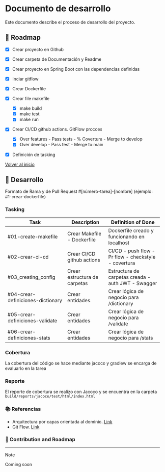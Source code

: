 # Documento de desarrollo

Este documento describe el proceso de desarrollo del proyecto.

## 📖 Roadmap

- [x] Crear proyecto en Github
- [x] Crear carpeta de Documentación y Readme
- [x] Crear proyecto en Spring Boot con las dependencias definidas
- [x] Inciar gitflow
- [x] Crear Dockerfile
- [x] Crear file makefile
  - [x] make build
  - [x] make test
  - [x] make run
- [x] Crear CI/CD github actions. GitFlow procces
  - [x] Over features - Pass tests - % Covertura - Merge to develop
  - [x] Over develop - Pass test - Merge to main
- [x] Definición de tasking


[Volver al inicio](/README.md)

## 🚀 Desarrollo

Formato de Rama y de  Pull Request #[número-tarea]-[nombre] (ejemplo: #1-crear-dockerfile)

### Tasking

| Task | Description | Definition of Done |
| ---- | ----------- | ------------------- |
| #01-create-makefile| Crear Makefile - Dockerfile | Dockerfile creado y funcionando en localhost |
| #02-crear-ci-cd | Crear CI/CD github actions | CI/CD - push flow - Pr flow - checkstyle - covertura |
| #03_creating_config | Crear estructura de carpetas | Estructura de carpetas creada - auth JWT - Swagger |
| #04-crear-definiciones-dictionary | Crear entidades | Crear lógica de negocio para /dictionary |
| #05-crear-definiciones-validate | Crear entidades | Crear lógica de negocio para /validate |
| #06-crear-definiciones-stats | Crear entidades | Crear lógica de negocio para /stats |



### Cobertura

La cobertura del código se hace mediante jacoco y gradlew se encarga de evaluarlo en la tarea 
### Reporte

El reporte de cobertura se realizo con Jacoco y se encuentra en la carpeta `build/reports/jacoco/test/html/index.html`

### 📚 Referencias

- Arquitectura por capas orientada al dominio. [Link]()
- Git Flow. [Link]()

###   📖 Contribution and Roadmap

---

> [!Note]
> Coming soon
